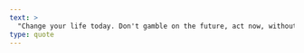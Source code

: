 ```yaml
---
text: >
  "Change your life today. Don't gamble on the future, act now, without delay." - Simone de Beauvoir
type: quote
---
```

